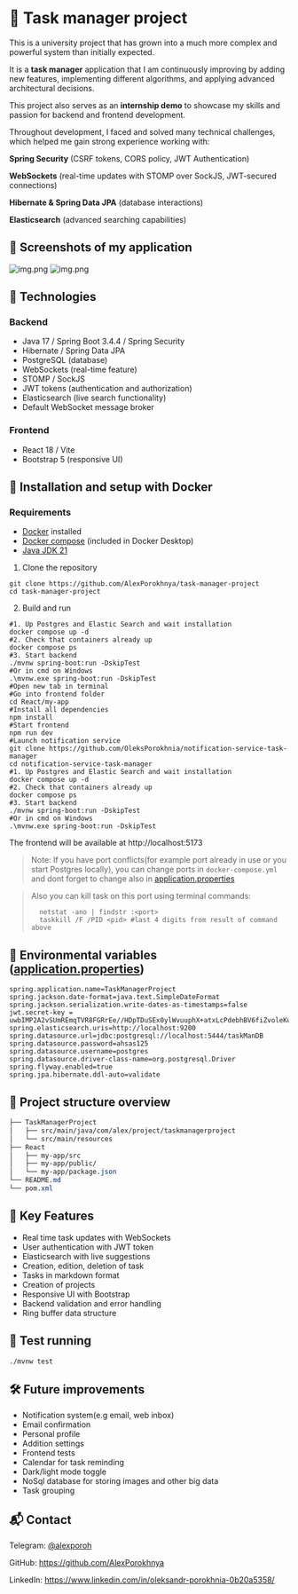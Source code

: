 # 📝 Task manager project

This is a university project that has grown into a much more complex and powerful system than initially expected.

It is a **task manager** application that I am continuously improving by adding new features, implementing different algorithms, and applying advanced architectural decisions.

This project also serves as an **internship demo** to showcase my skills and passion for backend and frontend development.

Throughout development, I faced and solved many technical challenges, which helped me gain strong experience working with:

**Spring Security** (CSRF tokens, CORS policy, JWT Authentication)

**WebSockets** (real-time updates with STOMP over SockJS, JWT-secured connections)

**Hibernate & Spring Data JPA** (database interactions)

**Elasticsearch** (advanced searching capabilities)

## 📸 Screenshots of my application
![img.png](imageForReadme/img.png)
![img.png](imageForReadme/img_1.png)

## 🚀 Technologies
### Backend

- Java 17 / Spring Boot 3.4.4 / Spring Security
- Hibernate / Spring Data JPA
- PostgreSQL (database)
- WebSockets (real-time feature)
- STOMP / SockJS
- JWT tokens (authentication and authorization)
- Elasticsearch (live search functionality)
- Default WebSocket message broker

### Frontend 

- React 18 / Vite
- Bootstrap 5 (responsive UI)

## 🐳 Installation and setup with Docker

### Requirements
- [Docker](https://www.docker.com/get-started/) installed
- [Docker compose](https://docs.docker.com/compose/) (included in Docker Desktop)
- [Java JDK 21](https://www.oracle.com/cis/java/technologies/downloads/)

1. Clone the repository

```githubexpressionlanguage
git clone https://github.com/AlexPorokhnya/task-manager-project
cd task-manager-project
```

2. Build and run
```shell
#1. Up Postgres and Elastic Search and wait installation
docker compose up -d
#2. Check that containers already up
docker compose ps
#3. Start backend
./mvnw spring-boot:run -DskipTest 
#Or in cmd on Windows
.\mvnw.exe spring-boot:run -DskipTest
#Open new tab in terminal
#Go into frontend folder
cd React/my-app
#Install all dependencies
npm install
#Start frontend
npm run dev
#Launch notification service
git clone https://github.com/OleksPorokhnia/notification-service-task-manager
cd notification-service-task-manager
#1. Up Postgres and Elastic Search and wait installation
docker compose up -d
#2. Check that containers already up
docker compose ps
#3. Start backend
./mvnw spring-boot:run -DskipTest 
#Or in cmd on Windows
.\mvnw.exe spring-boot:run -DskipTest
```
The frontend will be available at http://localhost:5173

> Note: If you have port conflicts(for example port already in use or you start Postgres locally), you can change ports
> in `docker-compose.yml` and dont forget to change also in [application.properties](src/main/resources/application.properties)

> Also you can kill task on this port using terminal commands:
> ```shell
>   netstat -ano | findstr :<port>
>   taskkill /F /PID <pid> #last 4 digits from result of command above
>```

## 🔑 Environmental variables ([application.properties](src/main/resources/application.properties))
```properties
spring.application.name=TaskManagerProject
spring.jackson.date-format=java.text.SimpleDateFormat
spring.jackson.serialization.write-dates-as-timestamps=false
jwt.secret-key = uwbIMP2A2vSUmREmqTVR8FGRrEe//HDpTDuSEx0ylWvuuphX+atxLcPdebhBV6fiZvoleKuSLOR5VKt2zte8Zg==
spring.elasticsearch.uris=http://localhost:9200
spring.datasource.url=jdbc:postgresql://localhost:5444/taskManDB
spring.datasource.password=ahsas125
spring.datasource.username=postgres
spring.datasource.driver-class-name=org.postgresql.Driver
spring.flyway.enabled=true
spring.jpa.hibernate.ddl-auto=validate
```

## 📁 Project structure overview
```css
├── TaskManagerProject
│   ├── src/main/java/com/alex/project/taskmanagerproject
│   └── src/main/resources
├── React
│   ├── my-app/src
│   ├── my-app/public/
│   └── my-app/package.json
└── README.md
└── pom.xml
```

## 🧠 Key Features
- Real time task updates with WebSockets
- User authentication with JWT token
- Elasticsearch with live suggestions
- Creation, edition, deletion of task
- Tasks in markdown format
- Creation of projects 
- Responsive UI with Bootstrap
- Backend validation and error handling
- Ring buffer data structure

## 🧪 Test running
```shell
./mvnw test
```

## 🛠️ Future improvements
- Notification system(e.g email, web inbox)
- Email confirmation 
- Personal profile
- Addition settings
- Frontend tests
- Calendar for task reminding
- Dark/light mode toggle
- NoSql database for storing images and other big data
- Task grouping

## 📬 Contact
Telegram: [@alexporoh](https://t.me/alexporoh)

GitHub: https://github.com/AlexPorokhnya

LinkedIn: https://www.linkedin.com/in/oleksandr-porokhnia-0b20a5358/







